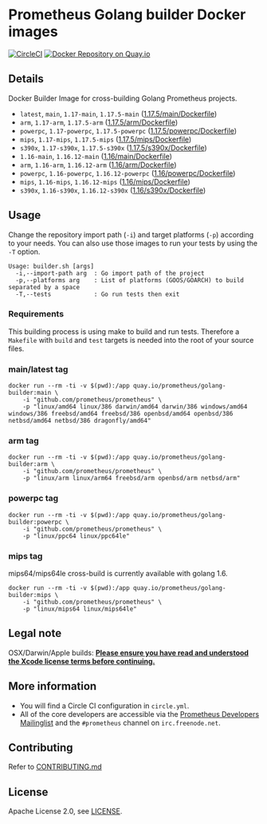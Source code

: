 # Prometheus Golang builder Docker images

[![CircleCI](https://circleci.com/gh/prometheus/golang-builder/tree/master.svg?style=shield)][circleci]
[![Docker Repository on Quay.io](https://quay.io/repository/prometheus/golang-builder/status)][quayio]

## Details

Docker Builder Image for cross-building Golang Prometheus projects.

- `latest`, `main`, `1.17-main`, `1.17.5-main` ([1.17.5/main/Dockerfile](1.17.5/main/Dockerfile))
- `arm`, `1.17-arm`, `1.17.5-arm` ([1.17.5/arm/Dockerfile](1.17.5/arm/Dockerfile))
- `powerpc`, `1.17-powerpc`, `1.17.5-powerpc` ([1.17.5/powerpc/Dockerfile](1.17.5/powerpc/Dockerfile))
- `mips`, `1.17-mips`, `1.17.5-mips` ([1.17.5/mips/Dockerfile](1.17.5/mips/Dockerfile))
- `s390x`, `1.17-s390x`, `1.17.5-s390x` ([1.17.5/s390x/Dockerfile](1.17.5/s390x/Dockerfile))
- `1.16-main`, `1.16.12-main` ([1.16/main/Dockerfile](1.16/main/Dockerfile))
- `arm`, `1.16-arm`, `1.16.12-arm` ([1.16/arm/Dockerfile](1.16/arm/Dockerfile))
- `powerpc`, `1.16-powerpc`, `1.16.12-powerpc` ([1.16/powerpc/Dockerfile](1.16/powerpc/Dockerfile))
- `mips`, `1.16-mips`, `1.16.12-mips` ([1.16/mips/Dockerfile](1.16/mips/Dockerfile))
- `s390x`, `1.16-s390x`, `1.16.12-s390x` ([1.16/s390x/Dockerfile](1.16/s390x/Dockerfile))

## Usage

Change the repository import path (`-i`) and target platforms (`-p`) according to your needs.
You can also use those images to run your tests by using the `-T` option.

```
Usage: builder.sh [args]
  -i,--import-path arg  : Go import path of the project
  -p,--platforms arg    : List of platforms (GOOS/GOARCH) to build separated by a space
  -T,--tests            : Go run tests then exit
```

### Requirements

This building process is using make to build and run tests.
Therefore a `Makefile` with `build` and `test` targets is needed into the root of your source files.

### main/latest tag

```
docker run --rm -ti -v $(pwd):/app quay.io/prometheus/golang-builder:main \
    -i "github.com/prometheus/prometheus" \
    -p "linux/amd64 linux/386 darwin/amd64 darwin/386 windows/amd64 windows/386 freebsd/amd64 freebsd/386 openbsd/amd64 openbsd/386 netbsd/amd64 netbsd/386 dragonfly/amd64"
```

### arm tag

```
docker run --rm -ti -v $(pwd):/app quay.io/prometheus/golang-builder:arm \
    -i "github.com/prometheus/prometheus" \
    -p "linux/arm linux/arm64 freebsd/arm openbsd/arm netbsd/arm"
```

### powerpc tag

```
docker run --rm -ti -v $(pwd):/app quay.io/prometheus/golang-builder:powerpc \
    -i "github.com/prometheus/prometheus" \
    -p "linux/ppc64 linux/ppc64le"
```

### mips tag

mips64/mips64le cross-build is currently available with golang 1.6.

```
docker run --rm -ti -v $(pwd):/app quay.io/prometheus/golang-builder:mips \
    -i "github.com/prometheus/prometheus" \
    -p "linux/mips64 linux/mips64le"
```

## Legal note

OSX/Darwin/Apple builds:
**[Please ensure you have read and understood the Xcode license
   terms before continuing.](https://www.apple.com/legal/sla/docs/xcode.pdf)**

## More information

  * You will find a Circle CI configuration in `circle.yml`.
  * All of the core developers are accessible via the [Prometheus Developers Mailinglist](https://groups.google.com/forum/?fromgroups#!forum/prometheus-developers) and the `#prometheus` channel on `irc.freenode.net`.

## Contributing

Refer to [CONTRIBUTING.md](CONTRIBUTING.md)

## License

Apache License 2.0, see [LICENSE](LICENSE).

[quayio]: https://quay.io/repository/prometheus/golang-builder
[circleci]: https://circleci.com/gh/prometheus/golang-builder

